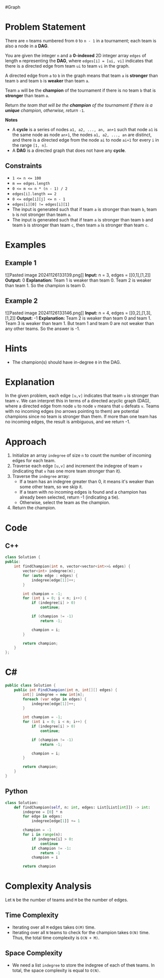#Graph
# Problem Statement
There are `n` teams numbered from `0` to `n - 1` in a tournament; each team is also a node in a **DAG**.

You are given the integer `n` and a **0-indexed** 2D integer array `edges` of length `m` representing the **DAG**, where `edges[i] = [ui, vi]` indicates that there is a directed edge from team `ui` to team `vi` in the graph.

A directed edge from `a` to `b` in the graph means that team `a` is **stronger** than team `b` and team `b` is **weaker** than team `a`.

Team `a` will be the **champion** of the tournament if there is no team `b` that is **stronger** than team `a`.

Return _the team that will be the **champion** of the tournament if there is a **unique** champion, otherwise, return_ `-1`_._

**Notes**

- A **cycle** is a series of nodes `a1, a2, ..., an, an+1` such that node `a1` is the same node as node `an+1`, the nodes `a1, a2, ..., an` are distinct, and there is a directed edge from the node `ai` to node `ai+1` for every `i` in the range `[1, n]`.
- A **DAG** is a directed graph that does not have any **cycle**.
## Constraints
- `1 <= n <= 100`
- `m == edges.length`
- `0 <= m <= n * (n - 1) / 2`
- `edges[i].length == 2`
- `0 <= edge[i][j] <= n - 1`
- `edges[i][0] != edges[i][1]`
- The input is generated such that if team `a` is stronger than team `b`, team `b` is not stronger than team `a`.
- The input is generated such that if team `a` is stronger than team `b` and team `b` is stronger than team `c`, then team `a` is stronger than team `c`.
# Examples
## Example 1
![[Pasted image 20241126133139.png]]
	**Input:** n = 3, edges = \[\[0,1\],\[1,2\]\]
	**Output:** 0
	**Explanation:** Team 1 is weaker than team 0. Team 2 is weaker than team 1. So the champion is team 0.
## Example 2
![[Pasted image 20241126133146.png]]
	**Input:** n = 4, edges = \[\[0,2\],\[1,3\],\[1,2\]\]
	**Output:** -1
	**Explanation:** Team 2 is weaker than team 0 and team 1. Team 3 is weaker than team 1. But team 1 and team 0 are not weaker than any other teams. So the answer is -1.
# Hints
- The champion(s) should have in-degree `0` in the DAG.
# Explanation

In the given problem, each edge `[u,v]` indicates that team `u` is stronger than team `v`. 
We can interpret this in terms of a directed acyclic graph (DAG), where a directed edge from node `u` to node `v` means that `u` defeats `v`. 
Teams with no incoming edges (no arrows pointing to them) are potential champions since no team is stronger than them. 
If more than one team has no incoming edges, the result is ambiguous, and we return -1.
# Approach
1. Initialize an array `indegree` of size `n` to count the number of incoming edges for each team.
2. Traverse each edge `[u,v]` and increment the indegree of team `v` (indicating that `v` has one more team stronger than it).
3. Traverse the `indegree` array:
    - If a team has an indegree greater than 0, it means it's weaker than some other team, so we skip it.
    - If a team with no incoming edges is found and a champion has already been selected, return -1 (indicating a tie).
    - Otherwise, select the team as the champion.
4. Return the champion.
# Code
## C++
```cpp
class Solution {
public:
    int findChampion(int n, vector<vector<int>>& edges) {
        vector<int> indegree(n);
        for (auto edge : edges) {
            indegree[edge[1]]++;
        }

        int champion = -1;
        for (int i = 0; i < n; i++) {
            if (indegree[i] > 0)
                continue;

            if (champion != -1)
                return -1;

            champion = i;
        }

        return champion;
    }
};
```
# C\#
```csharp
public class Solution {
    public int FindChampion(int n, int[][] edges) {
        int[] indegree = new int[n];
        foreach (var edge in edges) {
            indegree[edge[1]]++;
        }

        int champion = -1;
        for (int i = 0; i < n; i++) {
            if (indegree[i] > 0)
                continue;

            if (champion != -1)
                return -1;

            champion = i;
        }

        return champion;
    }
}
```
## Python
```python
class Solution:
    def findChampion(self, n: int, edges: List[List[int]]) -> int:
        indegree = [0] * n
        for edge in edges:
            indegree[edge[1]] += 1

        champion = -1
        for i in range(n):
            if indegree[i] > 0:
                continue
            if champion != -1:
                return -1
            champion = i

        return champion
```
# Complexity Analysis
Let `N` be the number of teams and `M` be the number of edges.
## Time Complexity
- Iterating over all `M` edges takes `O(M)` time.
- Iterating over all `N` teams to check for the champion takes `O(N)` time. 
Thus, the total time complexity is `O(N + M)`.
## Space Complexity
- We need a list `indegree` to store the indegree of each of the`N` teams. 
In total, the space complexity is equal to `O(N)`.